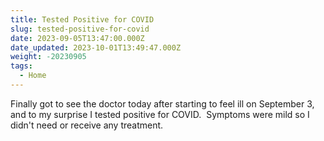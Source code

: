 ```yaml
---
title: Tested Positive for COVID
slug: tested-positive-for-covid
date: 2023-09-05T13:47:00.000Z
date_updated: 2023-10-01T13:49:47.000Z
weight: -20230905
tags:
  - Home
---
```


Finally got to see the doctor today after starting to feel ill on September 3, and to my surprise I tested positive for COVID.  Symptoms were mild so I didn't need or receive any treatment.
